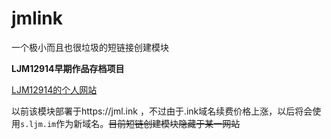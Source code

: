 # jmlink
一个极小而且也很垃圾的短链接创建模块

**LJM12914早期作品存档项目**

[LJM12914的个人网站](https://ljm.im)

以前该模块部署于https://jml.ink ，不过由于.ink域名续费价格上涨，以后将会使用`s.ljm.im`作为新域名。~~目前短链创建模块隐藏于某一网站~~
